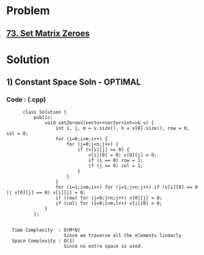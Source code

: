 # Problem

## [73. Set Matrix Zeroes](https://leetcode.com/problems/set-matrix-zeroes/)


# Solution 

## 1) Constant Space Soln - OPTIMAL

       
      
      
   ### Code : (.cpp)
    
    
          class Solution {
              public:
                  void setZeroes(vector<vector<int>>& v) {
                      int i, j, m = v.size(), n = v[0].size(), row = 0, col = 0;
                      for (i=0;i<m;i++) {
                          for (j=0;j<n;j++) {
                              if (v[i][j] == 0) {
                                  v[i][0] = 0; v[0][j] = 0;
                                  if (i == 0) row = 1;
                                  if (j == 0) col = 1;
                              }
                          }
                      }
                      for (i=1;i<m;i++) for (j=1;j<n;j++) if (v[i][0] == 0 || v[0][j] == 0) v[i][j] = 0;
                      if (row) for (j=0;j<n;j++) v[0][j] = 0;
                      if (col) for (i=0;i<m;i++) v[i][0] = 0;
                  }
              };

 
      Time Complexity  : O(M*N) 
                         Since we traverse all the elements linearly
      Space Complexity : O(1)
                         Since no extra space is used.
